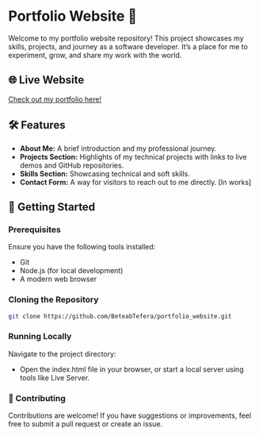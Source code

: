 # Portfolio Website 🌟

Welcome to my portfolio website repository! This project showcases my skills, projects, and journey as a software developer. It’s a place for me to experiment, grow, and share my work with the world.

## 🌐 Live Website  
[Check out my portfolio here!](https://beteabtefera.com)

## 🛠️ Features  
- **About Me:** A brief introduction and my professional journey.  
- **Projects Section:** Highlights of my technical projects with links to live demos and GitHub repositories.  
- **Skills Section:** Showcasing technical and soft skills.  
- **Contact Form:** A way for visitors to reach out to me directly. [In works]

## 🚀 Getting Started  

### Prerequisites  
Ensure you have the following tools installed:  
- Git  
- Node.js (for local development)  
- A modern web browser  

### Cloning the Repository  
```bash
git clone https://github.com/BeteabTefera/portfolio_website.git
```
### Running Locally
Navigate to the project directory:
- Open the index.html file in your browser, or start a local server using tools like Live Server.
### 🤝 Contributing
Contributions are welcome! If you have suggestions or improvements, feel free to submit a pull request or create an issue.
